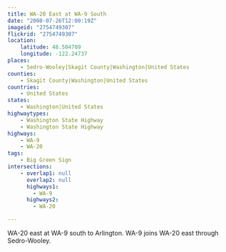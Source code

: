 ```yaml
---
title: WA-20 East at WA-9 South
date: "2008-07-26T12:00:19Z"
imageid: "2754749307"
flickrid: "2754749307"
location:
    latitude: 48.504789
    longitude: -122.24737
places:
    - Sedro-Wooley|Skagit County|Washington|United States
counties:
    - Skagit County|Washington|United States
countries:
    - United States
states:
    - Washington|United States
highwaytypes:
    - Washington State Highway
    - Washington State Highway
highways:
    - WA-9
    - WA-20
tags:
    - Big Green Sign
intersections:
    - overlap1: null
      overlap2: null
      highways1:
        - WA-9
      highways2:
        - WA-20

---
```

WA-20 east at WA-9 south to Arlington.  WA-9 joins WA-20 east through Sedro-Wooley.